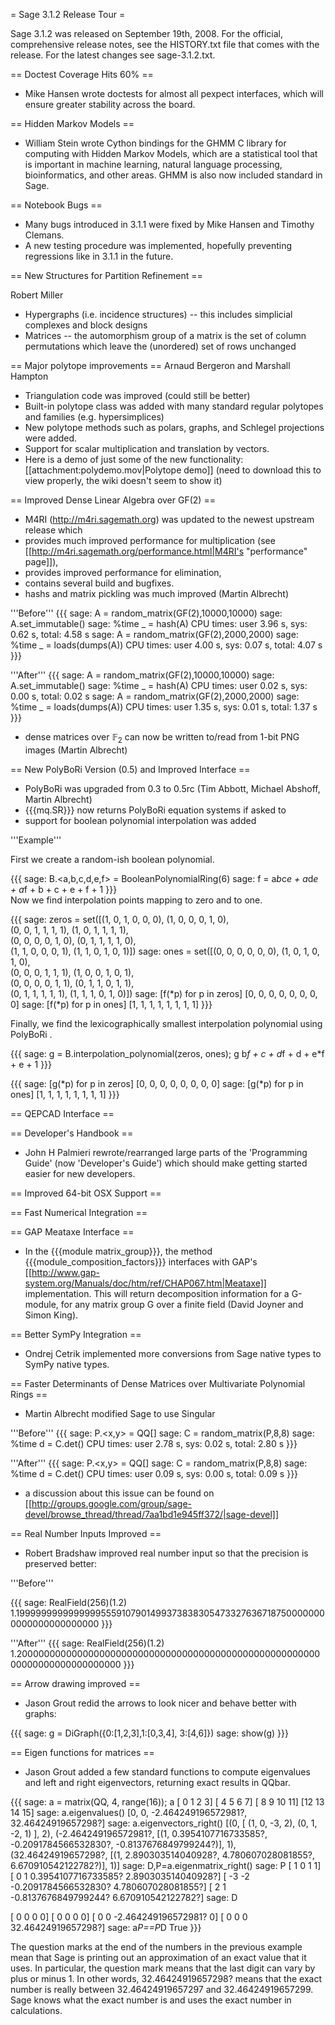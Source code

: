 = Sage 3.1.2 Release Tour =

Sage 3.1.2 was released on September 19th, 2008. For the official, comprehensive release notes, see the HISTORY.txt file that comes with the release. For the latest changes see sage-3.1.2.txt. 

== Doctest Coverage Hits 60% ==
 * Mike Hansen wrote doctests for almost all pexpect interfaces, which will ensure greater stability across the board.

== Hidden Markov Models ==
 * William Stein wrote Cython bindings for the GHMM C library for computing with Hidden Markov Models, which are a statistical tool that is important in machine learning, natural language processing, bioinformatics, and other areas.  GHMM is also now included standard in Sage.

== Notebook Bugs ==
 * Many bugs introduced in 3.1.1 were fixed by Mike Hansen and Timothy Clemans. 
 * A new testing procedure was implemented, hopefully preventing regressions like in 3.1.1 in the future.

== New Structures for Partition Refinement ==

Robert Miller

 * Hypergraphs (i.e. incidence structures) -- this includes simplicial complexes and block designs
 * Matrices -- the automorphism group of a matrix is the set of column permutations which leave the (unordered) set of rows unchanged

== Major polytope improvements ==
Arnaud Bergeron and Marshall Hampton
 * Triangulation code was improved (could still be better)
 * Built-in polytope class was added with many standard regular polytopes and families (e.g. hypersimplices)
 * New polytope methods such as polars, graphs, and Schlegel projections were added.
 * Support for scalar multiplication and translation by vectors.
 * Here is a demo of just some of the new functionality: [[attachment:polydemo.mov|Polytope demo]] (need to download this to view properly, the wiki doesn't seem to show it)

== Improved Dense Linear Algebra over GF(2) ==
 * M4RI (http://m4ri.sagemath.org) was updated to the newest upstream release which
  * provides much improved performance for multiplication (see [[http://m4ri.sagemath.org/performance.html|M4RI's "performance" page]]),
  * provides improved performance for elimination,
  * contains several build and bugfixes.
 * hashs and matrix pickling was much improved (Martin Albrecht)

'''Before'''
{{{
sage: A = random_matrix(GF(2),10000,10000)
sage: A.set_immutable()
sage: %time _ = hash(A)
CPU times: user 3.96 s, sys: 0.62 s, total: 4.58 s
sage: A = random_matrix(GF(2),2000,2000)
sage: %time _ = loads(dumps(A))
CPU times: user 4.00 s, sys: 0.07 s, total: 4.07 s
}}}

'''After'''
{{{
sage: A = random_matrix(GF(2),10000,10000)
sage: A.set_immutable()
sage: %time _ = hash(A)
CPU times: user 0.02 s, sys: 0.00 s, total: 0.02 s
sage: A = random_matrix(GF(2),2000,2000)
sage: %time _ = loads(dumps(A))
CPU times: user 1.35 s, sys: 0.01 s, total: 1.37 s
}}}

 * dense matrices over $\mathbb{F}_2$ can now be written to/read from 1-bit PNG images (Martin Albrecht)

== New PolyBoRi Version (0.5) and Improved Interface ==
 * PolyBoRi was upgraded from 0.3 to 0.5rc (Tim Abbott, Michael Abshoff, Martin Albrecht)
 * {{{mq.SR}}} now returns PolyBoRi equation systems if asked to
 * support for boolean polynomial interpolation was added

'''Example'''

First we create a random-ish boolean polynomial.

{{{
sage: B.<a,b,c,d,e,f> = BooleanPolynomialRing(6)
sage: f = a*b*c*e + a*d*e + a*f + b + c + e + f + 1
}}}            
Now we find interpolation points mapping to zero and to one.

{{{
sage: zeros = set([(1, 0, 1, 0, 0, 0), (1, 0, 0, 0, 1, 0), \
                   (0, 0, 1, 1, 1, 1), (1, 0, 1, 1, 1, 1), \
                   (0, 0, 0, 0, 1, 0), (0, 1, 1, 1, 1, 0), \
                   (1, 1, 0, 0, 0, 1), (1, 1, 0, 1, 0, 1)])
sage: ones = set([(0, 0, 0, 0, 0, 0), (1, 0, 1, 0, 1, 0), \
                  (0, 0, 0, 1, 1, 1), (1, 0, 0, 1, 0, 1), \
                  (0, 0, 0, 0, 1, 1), (0, 1, 1, 0, 1, 1), \
                  (0, 1, 1, 1, 1, 1), (1, 1, 1, 0, 1, 0)])
sage: [f(*p) for p in zeros]
[0, 0, 0, 0, 0, 0, 0, 0]
sage: [f(*p) for p in ones]
[1, 1, 1, 1, 1, 1, 1, 1]
}}}

Finally, we find the lexicographically smallest interpolation polynomial using PolyBoRi .

{{{
sage: g = B.interpolation_polynomial(zeros, ones); g
b*f + c + d*f + d + e*f + e + 1
}}}

{{{
sage: [g(*p) for p in zeros]
[0, 0, 0, 0, 0, 0, 0, 0]
sage: [g(*p) for p in ones]
[1, 1, 1, 1, 1, 1, 1, 1]
}}}


== QEPCAD Interface ==

== Developer's Handbook ==
 *  John H Palmieri rewrote/rearranged large parts of the 'Programming Guide' (now 'Developer's Guide') which should make getting started easier for new developers.

== Improved 64-bit OSX Support ==

== Fast Numerical Integration ==

== GAP Meataxe Interface ==
 * In the {{{module matrix_group}}}, the method {{{module_composition_factors}}} interfaces with GAP's [[http://www.gap-system.org/Manuals/doc/htm/ref/CHAP067.htm|Meataxe]] implementation. This will return decomposition information for a G-module, for any matrix group G over a finite field (David Joyner and Simon King).

== Better SymPy Integration ==
 * Ondrej Cetrik implemented more conversions from Sage native types to SymPy native types.

== Faster Determinants of Dense Matrices over Multivariate Polynomial Rings ==
 * Martin Albrecht modified Sage to use Singular 

'''Before'''
{{{
sage: P.<x,y> = QQ[]
sage: C = random_matrix(P,8,8)
sage: %time d = C.det()
CPU times: user 2.78 s, sys: 0.02 s, total: 2.80 s
}}}

'''After'''
{{{
sage: P.<x,y> = QQ[]
sage: C = random_matrix(P,8,8)
sage: %time d = C.det()
CPU times: user 0.09 s, sys: 0.00 s, total: 0.09 s
}}}
 * a discussion about this issue can be found on [[http://groups.google.com/group/sage-devel/browse_thread/thread/7aa1bd1e945ff372/|sage-devel]]

== Real Number Inputs Improved ==
 * Robert Bradshaw improved real number input so that the precision is preserved better:

'''Before'''

{{{
sage: RealField(256)(1.2)
1.199999999999999955591079014993738383054733276367187500000000000000000000000
}}}

'''After'''
{{{
sage: RealField(256)(1.2)
1.200000000000000000000000000000000000000000000000000000000000000000000000000
}}}

== Arrow drawing improved ==
 * Jason Grout redid the arrows to look nicer and behave better with graphs:

{{{
sage: g = DiGraph({0:[1,2,3],1:[0,3,4], 3:[4,6]})
sage: show(g)
}}}

== Eigen functions for matrices ==
 * Jason Grout added a few standard functions to compute eigenvalues and left and right eigenvectors, returning exact results in QQbar.

{{{
sage: a = matrix(QQ, 4, range(16)); a
[ 0  1  2  3]
[ 4  5  6  7]
[ 8  9 10 11]
[12 13 14 15]
sage: a.eigenvalues()
[0, 0, -2.464249196572981?, 32.46424919657298?]
sage: a.eigenvectors_right()
[(0, [
(1, 0, -3, 2),
(0, 1, -2, 1)
], 2),
 (-2.464249196572981?,
  [(1, 0.3954107716733585?, -0.2091784566532830?, -0.8137676849799244?)],
  1),
 (32.46424919657298?,
  [(1, 2.890303514040928?, 4.780607028081855?, 6.670910542122782?)],
  1)]
sage: D,P=a.eigenmatrix_right()
sage: P
[                   1                    0                    1                    1]
[                   0                    1  0.3954107716733585?   2.890303514040928?]
[                  -3                   -2 -0.2091784566532830?   4.780607028081855?]
[                   2                    1 -0.8137676849799244?   6.670910542122782?]
sage: D

[                  0                   0                   0                   0]
[                  0                   0                   0                   0]
[                  0                   0 -2.464249196572981?                   0]
[                  0                   0                   0  32.46424919657298?]
sage: a*P==P*D
True
}}}

The question marks at the end of the numbers in the previous example mean that Sage is printing out an approximation of an exact value that it uses.  In particular, the question mark means that the last digit can vary by plus or minus 1.  In other words, 32.46424919657298? means that the exact number is really between 32.46424919657297 and 32.46424919657299.  Sage knows what the exact number is and uses the exact number in calculations.
